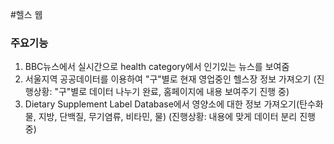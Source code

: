 #헬스 웹

### 주요기능
1. BBC뉴스에서 실시간으로 health category에서 인기있는 뉴스를 보여줌
2. 서울지역 공공데이터를 이용하여 "구"별로 현재 영업중인 헬스장 정보 가져오기 (진행상황: "구"별로 데이터 나누기 완료, 홈페이지에 내용 보여주기 진행 중)
3. Dietary Supplement Label Database에서 영양소에 대한 정보 가져오기(탄수화물, 지방, 단백질, 무기염류, 비타민, 물) (진행상황: 내용에 맞게 데이터 분리 진행 중)
